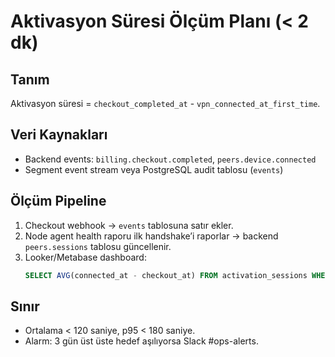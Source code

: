 # Aktivasyon Süresi Ölçüm Planı (< 2 dk)

## Tanım
Aktivasyon süresi = `checkout_completed_at` - `vpn_connected_at_first_time`.

## Veri Kaynakları
- Backend events: `billing.checkout.completed`, `peers.device.connected`
- Segment event stream veya PostgreSQL audit tablosu (`events`)

## Ölçüm Pipeline
1. Checkout webhook → `events` tablosuna satır ekler.
2. Node agent health raporu ilk handshake’i raporlar → backend `peers.sessions` tablosu güncellenir.
3. Looker/Metabase dashboard:
   ```sql
   SELECT AVG(connected_at - checkout_at) FROM activation_sessions WHERE checkout_at >= now() - interval '7 days';
   ```

## Sınır
- Ortalama < 120 saniye, p95 < 180 saniye.
- Alarm: 3 gün üst üste hedef aşılıyorsa Slack #ops-alerts.
